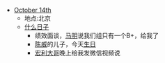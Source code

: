 - [October 14th](<October 14th.md>)
    - 地点:北京
    - [什么日子](<什么日子.md>)
        - 绩效面谈，[马明](<马明.md>)说我们组只有一个B+，给我了
        - [陈威](<陈威.md>)的儿子，今天[生日](<生日.md>)
        - [宏利大哥](<宏利大哥.md>)晚上给我发微信视频说
